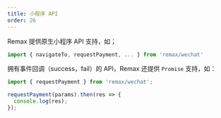 ```yaml
---
title: 小程序 API
order: 26
---
```


Remax 提供原生小程序 API 支持，如；

```js
import { navigateTo, requestPayment, ... } from 'remax/wechat'
```

拥有事件回调（success，fail）的 API，Remax 还提供 `Promise` 支持，如：

```js
import { requestPayment } from 'remax/wechat';

requestPayment(params).then(res => {
  console.log(res);
});
```
